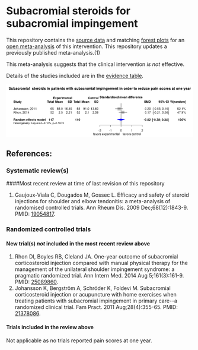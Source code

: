 Subacromial steroids for subacromial impingement
=================================

This repository contains the [source data](../../tree/master/data) and matching [forest plots](../../tree/master/forest%20plots) for an [open  meta-analysis](https://public.opencpu.org/ocpu/github/openMetaAnalysis/home/www/) of this intervention. This repository updates a previously published meta-analysis.(1)

This meta-analysis suggests that the clinical intervention *is not* effective.

Details of the studies included are in the [evidence table](../../wiki/Evidence-Table).

![alt text](https://raw.githubusercontent.com/openMetaAnalysis/Subacromial-steroids-for-subacromial-impingement/master/forest%20plots/all%20trials.png "Principle results")

References:
----------------------------------

### Systematic review(s)
####Most recent review at time of last revision of this repository
1. Gaujoux-Viala C, Dougados M, Gossec L. Efficacy and safety of steroid injections for shoulder and elbow tendonitis: a meta-analysis of randomised controlled trials. Ann Rheum Dis. 2009 Dec;68(12):1843-9. PMID: [19054817](http://pubmed.gov/19054817).

### Randomized controlled trials
#### New trial(s) *not* included in the most recent review above 
1. Rhon DI, Boyles RB, Cleland JA. One-year outcome of subacromial corticosteroid injection compared with manual physical therapy for the management of the unilateral shoulder impingement syndrome: a pragmatic randomized trial. Ann Intern Med. 2014 Aug 5;161(3):161-9. PMID: [25089860](http://pubmed.gov/25089860).
2. Johansson K, Bergström A, Schröder K, Foldevi M. Subacromial corticosteroid injection or acupuncture with home exercises when treating patients with subacromial impingement in primary care--a randomized clinical trial. Fam Pract. 2011 Aug;28(4):355-65. PMID: [21378086](http://pubmed.gov/21378086).

#### Trials included in the review above
Not applicable as no trials reported pain scores at one year.
